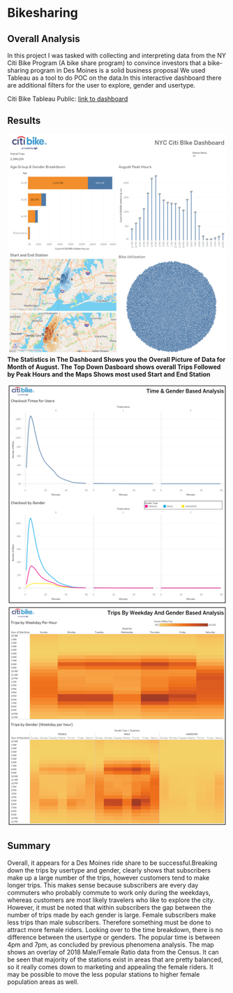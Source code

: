 # Bikesharing

## Overall Analysis ##

In this project I was tasked with collecting and interpreting data from the NY Citi Bike Program (A bike share program) to convince investors that a bike-sharing program in Des Moines is a solid business proposal We used Tableau as a tool to  do POC on the data.In this interactive dashboard there are additional filters for the user to explore, gender and usertype. 

Citi Bike Tableau Public: [link to dashboard](https://public.tableau.com/profile/shivam.mittal2652#!/vizhome/NYCCitiBikeChallenge_16154229720810/NYCCitiBikeAnalysis)



## Results ##
![](https://github.com/shivam0921/bikesharing/blob/main/images/Citi%20Bike%20Module%20Analysis.png)
**The Statistics in The Dashboard Shows you the Overall Picture of Data for Month of August. The Top Down Dasboard shows overall Trips Followed by Peak Hours and the Maps Shows most used Start and End Station**

![](https://github.com/shivam0921/bikesharing/blob/main/images/TIme%20And%20Gender%20Based%20Analysis.png)
![](https://github.com/shivam0921/bikesharing/blob/main/images/Trips%20By%20Weekday%20And%20Gender%20Based%20Analysis.png)


## Summary ##

Overall, it appears for a Des Moines ride share to be successful.Breaking down the trips by usertype and gender, clearly shows that subscribers make up a large number of the trips, however customers tend to make longer trips. This makes sense because subscribers are every day commuters who probably commute to work only during the weekdays, whereas customers are most likely travelers who like to explore the city. However, it must be noted that within subscribers the gap between the number of trips made by each gender is large. Female subscribers make less trips than male subscribers. Therefore something must be done to attract more female riders. Looking over to the time breakdown, there is no difference between the usertype or genders. The popular time is between 4pm and 7pm, as concluded by previous phenomena analysis. The map shows an overlay of 2018 Male/Female Ratio data from the Census. It can be seen that majority of the stations exist in areas that are pretty balanced, so it really comes down to marketing and appealing the female riders. It may be possible to move the less popular stations to higher female population areas as well. 
